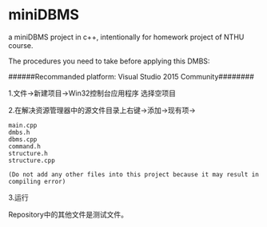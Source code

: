 # miniDBMS
a miniDBMS project in c++, intentionally for homework project of NTHU course.

The procedures you need to take before applying this DMBS:

######Recommanded platform: Visual Studio 2015 Community########

  1.文件->新建项目->Win32控制台应用程序
    选择空项目
  
  2.在解决资源管理器中的源文件目录上右键->添加->现有项->
  
    main.cpp
    dmbs.h
    dbms.cpp
    command.h
    structure.h
    structure.cpp
    
    (Do not add any other files into this project because it may result in compiling error)
  
  3.运行
  
  Repository中的其他文件是测试文件。
